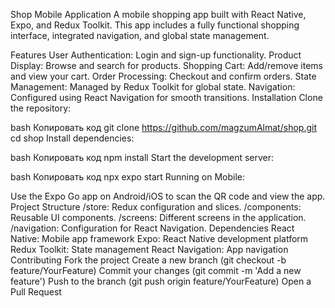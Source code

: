 Shop Mobile Application
A mobile shopping app built with React Native, Expo, and Redux Toolkit. This app includes a fully functional shopping interface, integrated navigation, and global state management.

Features
User Authentication: Login and sign-up functionality.
Product Display: Browse and search for products.
Shopping Cart: Add/remove items and view your cart.
Order Processing: Checkout and confirm orders.
State Management: Managed by Redux Toolkit for global state.
Navigation: Configured using React Navigation for smooth transitions.
Installation
Clone the repository:

bash
Копировать код
git clone https://github.com/magzumAlmat/shop.git
cd shop
Install dependencies:

bash
Копировать код
npm install
Start the development server:

bash
Копировать код
npx expo start
Running on Mobile:

Use the Expo Go app on Android/iOS to scan the QR code and view the app.
Project Structure
/store: Redux configuration and slices.
/components: Reusable UI components.
/screens: Different screens in the application.
/navigation: Configuration for React Navigation.
Dependencies
React Native: Mobile app framework
Expo: React Native development platform
Redux Toolkit: State management
React Navigation: App navigation
Contributing
Fork the project
Create a new branch (git checkout -b feature/YourFeature)
Commit your changes (git commit -m 'Add a new feature')
Push to the branch (git push origin feature/YourFeature)
Open a Pull Request
